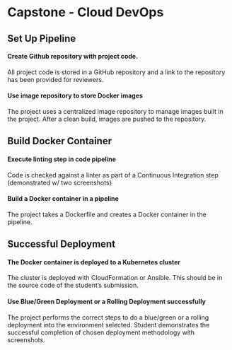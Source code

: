 # Capstone - Cloud DevOps

## Set Up Pipeline

#### Create Github repository with project code.
All project code is stored in a GitHub repository and a link to the repository has been provided for reviewers.

#### Use image repository to store Docker images
The project uses a centralized image repository to manage images built in the project. After a clean build, images are
pushed to the repository.

## Build Docker Container

#### Execute linting step in code pipeline
Code is checked against a linter as part of a Continuous Integration step (demonstrated w/ two screenshots)

#### Build a Docker container in a pipeline
The project takes a Dockerfile and creates a Docker container in the pipeline.

## Successful Deployment

#### The Docker container is deployed to a Kubernetes cluster
The cluster is deployed with CloudFormation or Ansible. This should be in the source code of the student’s submission.

#### Use Blue/Green Deployment or a Rolling Deployment successfully
The project performs the correct steps to do a blue/green or a rolling deployment into the environment selected. 
Student demonstrates the successful completion of chosen deployment methodology with screenshots.
